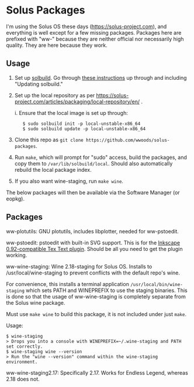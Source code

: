 Solus Packages
==============

I'm using the Solus OS these days (https://solus-project.com), and everything is well except for a few missing packages.  Packages here are prefixed with "ww-" because they are neither official nor necessarily high quality.  They are here because they work.

Usage
-----

1. Set up [solbuild](https://github.com/solus-project/solbuild).  Go through [these instructions](https://solus-project.com/articles/packaging/building-a-package/en/) up through and including "Updating solbuild."

2. Set up the local repository as per https://solus-project.com/articles/packaging/local-repository/en/ .

   i. Ensure that the local image is set up through:

          $ sudo solbuild init -p local-unstable-x86_64
          $ sudo solbuild update -p local-unstable-x86_64

3. Clone this repo as `git clone https://github.com/wwoods/solus-packages`.
4. Run `make`, which will prompt for "sudo" access, build the packages, and copy them to `/var/lib/solbuild/local`.  Should also automatically rebuild the local package index.
5. If you also want wine-staging, run `make wine`.

The below packages will then be available via the Software Manager (or eopkg).

Packages
--------

ww-plotutils: GNU plotutils, includes libplotter, needed for ww-pstoedit.

ww-pstoedit: pstoedit with built-in SVG support.  This is for the [Inkscape 0.92-compatible Tex Text plugin](https://bitbucket.org/pitgarbe/textext).  Should be all you need to get the plugin working.

ww-wine-staging: Wine 2.18-staging for Solus OS.  Installs to /usr/local/wine-staging to prevent conflicts with the default repo's wine.

For convenience, this installs a terminal application `/usr/local/bin/wine-staging` which sets PATH and WINEPREFIX to use the staging binaries.  This is done so that the usage of ww-wine-staging is completely separate from the Solus wine package.

Must use `make wine` to build this package, it is not included under just `make`.

Usage:

    $ wine-staging
    > Drops you into a console with WINEPREFIX=~/.wine-staging and PATH set correctly.
    $ wine-staging wine --version
    > Run the "wine --version" command within the wine-staging environment.

ww-wine-staging2.17: Specifically 2.17.  Works for Endless Legend, whereas 2.18 does not.

